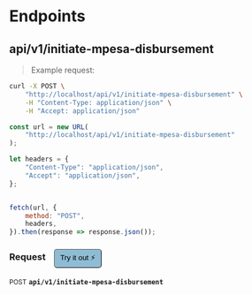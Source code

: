 # Endpoints


## api/v1/initiate-mpesa-disbursement




> Example request:

```bash
curl -X POST \
    "http://localhost/api/v1/initiate-mpesa-disbursement" \
    -H "Content-Type: application/json" \
    -H "Accept: application/json"
```

```javascript
const url = new URL(
    "http://localhost/api/v1/initiate-mpesa-disbursement"
);

let headers = {
    "Content-Type": "application/json",
    "Accept": "application/json",
};


fetch(url, {
    method: "POST",
    headers,
}).then(response => response.json());
```


<div id="execution-results-POSTapi-v1-initiate-mpesa-disbursement" hidden>
    <blockquote>Received response<span id="execution-response-status-POSTapi-v1-initiate-mpesa-disbursement"></span>:</blockquote>
    <pre class="json"><code id="execution-response-content-POSTapi-v1-initiate-mpesa-disbursement"></code></pre>
</div>
<div id="execution-error-POSTapi-v1-initiate-mpesa-disbursement" hidden>
    <blockquote>Request failed with error:</blockquote>
    <pre><code id="execution-error-message-POSTapi-v1-initiate-mpesa-disbursement"></code></pre>
</div>
<form id="form-POSTapi-v1-initiate-mpesa-disbursement" data-method="POST" data-path="api/v1/initiate-mpesa-disbursement" data-authed="0" data-hasfiles="0" data-headers='{"Content-Type":"application\/json","Accept":"application\/json"}' onsubmit="event.preventDefault(); executeTryOut('POSTapi-v1-initiate-mpesa-disbursement', this);">
<h3>
    Request&nbsp;&nbsp;&nbsp;
        <button type="button" style="background-color: #8fbcd4; padding: 5px 10px; border-radius: 5px; border-width: thin;" id="btn-tryout-POSTapi-v1-initiate-mpesa-disbursement" onclick="tryItOut('POSTapi-v1-initiate-mpesa-disbursement');">Try it out ⚡</button>
    <button type="button" style="background-color: #c97a7e; padding: 5px 10px; border-radius: 5px; border-width: thin;" id="btn-canceltryout-POSTapi-v1-initiate-mpesa-disbursement" onclick="cancelTryOut('POSTapi-v1-initiate-mpesa-disbursement');" hidden>Cancel</button>&nbsp;&nbsp;
    <button type="submit" style="background-color: #6ac174; padding: 5px 10px; border-radius: 5px; border-width: thin;" id="btn-executetryout-POSTapi-v1-initiate-mpesa-disbursement" hidden>Send Request 💥</button>
    </h3>
<p>
<small class="badge badge-black">POST</small>
 <b><code>api/v1/initiate-mpesa-disbursement</code></b>
</p>
</form>



